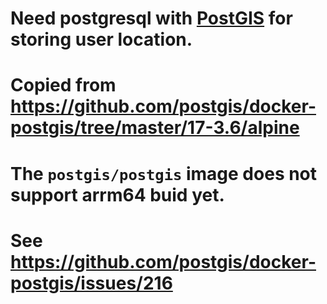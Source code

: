 # Need postgresql with [PostGIS](https://postgis.net/) for storing user location.
# 
# Copied from <https://github.com/postgis/docker-postgis/tree/master/17-3.6/alpine>
# The `postgis/postgis` image does not support arrm64 buid yet.
# See <https://github.com/postgis/docker-postgis/issues/216>
